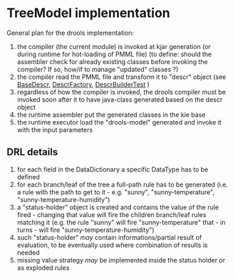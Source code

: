 <!--
  Licensed to the Apache Software Foundation (ASF) under one
  or more contributor license agreements.  See the NOTICE file
  distributed with this work for additional information
  regarding copyright ownership.  The ASF licenses this file
  to you under the Apache License, Version 2.0 (the
  "License"); you may not use this file except in compliance
  with the License.  You may obtain a copy of the License at

    http://www.apache.org/licenses/LICENSE-2.0

  Unless required by applicable law or agreed to in writing,
  software distributed under the License is distributed on an
  "AS IS" BASIS, WITHOUT WARRANTIES OR CONDITIONS OF ANY
  KIND, either express or implied.  See the License for the
  specific language governing permissions and limitations
  under the License.
  -->

TreeModel implementation
========================

General plan for the drools implementation:

1. the compiler (the current module) is invoked at kjar generation (or during runtime for hot-loading of PMML file) (to define: should the assembler check for already existing classes before invoking the compiler? If so, how/if to manage "updated" classes ?)
1. the compiler read the PMML file and transform it to "descr" object (see  [BaseDescr](https://github.com/kiegroup/drools/blob/master/drools-compiler/src/main/java/org/drools/compiler/lang/descr/BaseDescr.java), [DescrFactory](https://github.com/kiegroup/drools/blob/master/drools-compiler/src/main/java/org/drools/compiler/lang/api/DescrFactory.java), [DescrBuilderTest](https://github.com/kiegroup/drools/blob/master/drools-compiler/src/test/java/org/drools/compiler/lang/api/DescrBuilderTest.java) )
1. regardless of how the compiler is invoked, the drools compiler must be invoked soon after it to have java-class generated based on the descr object
1. the runtime assembler put the generated classes in the kie base
1. the runtime executor load the "drools-model" generated and invoke it with the input parameters

DRL details
-----------

1. for each field in the DataDictionary a specific DataType has to be defined
1. for each branch/leaf of the tree a full-path rule has to be generated (i.e. a rule with the path to get to it - e.g. "sunny", "sunny-temperature", "sunny-temperature-humidity")
1. a "status-holder" object is created and contains the value of the rule fired - changing that value will fire the children branch/leaf rules matching it (e.g. the rule "sunny" will fire "sunny-temperature" that - in turns - will fire "sunny-temperature-humidity")
1. such "status-holder" *may* contain informations/partial result of evaluation, to be eventually used where combination of results is needed
1. missing value strategy *may* be implemented inside the status holder or as exploded rules